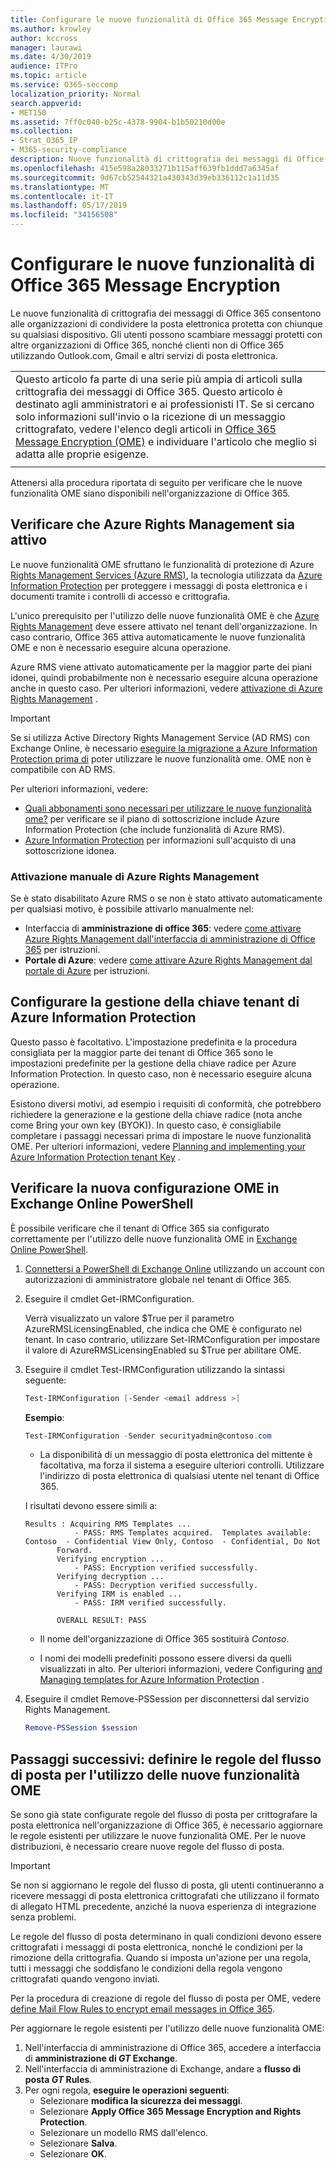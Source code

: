 ```yaml
---
title: Configurare le nuove funzionalità di Office 365 Message Encryption
ms.author: krowley
author: kccross
manager: laurawi
ms.date: 4/30/2019
audience: ITPro
ms.topic: article
ms.service: O365-seccomp
localization_priority: Normal
search.appverid:
- MET150
ms.assetid: 7ff0c040-b25c-4378-9904-b1b50210d00e
ms.collection:
- Strat_O365_IP
- M365-security-compliance
description: Nuove funzionalità di crittografia dei messaggi di Office 365 basate su Azure Information Protection, l'organizzazione può utilizzare le comunicazioni di posta elettronica protette con persone all'interno e all'esterno dell'organizzazione. Le nuove funzionalità OME sono compatibili con altre organizzazioni di Office 365, Outlook.com, Gmail e altri servizi di posta elettronica.
ms.openlocfilehash: 415e598a28033271b115aff639fb1ddd7a6345af
ms.sourcegitcommit: 9d67cb52544321a430343d39eb336112c1a11d35
ms.translationtype: MT
ms.contentlocale: it-IT
ms.lasthandoff: 05/17/2019
ms.locfileid: "34156508"
---
```

# <a name="set-up-new-office-365-message-encryption-capabilities"></a>Configurare le nuove funzionalità di Office 365 Message Encryption

Le nuove funzionalità di crittografia dei messaggi di Office 365 consentono alle organizzazioni di condividere la posta elettronica protetta con chiunque su qualsiasi dispositivo. Gli utenti possono scambiare messaggi protetti con altre organizzazioni di Office 365, nonché clienti non di Office 365 utilizzando Outlook.com, Gmail e altri servizi di posta elettronica.

||
|:-----|
|Questo articolo fa parte di una serie più ampia di articoli sulla crittografia dei messaggi di Office 365. Questo articolo è destinato agli amministratori e ai professionisti IT. Se si cercano solo informazioni sull'invio o la ricezione di un messaggio crittografato, vedere l'elenco degli articoli in [Office 365 Message Encryption (OME)](ome.md) e individuare l'articolo che meglio si adatta alle proprie esigenze. |
||

Attenersi alla procedura riportata di seguito per verificare che le nuove funzionalità OME siano disponibili nell'organizzazione di Office 365.

## <a name="verify-that-azure-rights-management-is-active"></a>Verificare che Azure Rights Management sia attivo

Le nuove funzionalità OME sfruttano le funzionalità di protezione di Azure [Rights Management Services (Azure RMS)](https://docs.microsoft.com/en-us/azure/information-protection/what-is-information-protection), la tecnologia utilizzata da [Azure Information Protection](https://docs.microsoft.com/en-us/azure/information-protection/what-is-azure-rms) per proteggere i messaggi di posta elettronica e i documenti tramite i controlli di accesso e crittografia.

L'unico prerequisito per l'utilizzo delle nuove funzionalità OME è che [Azure Rights Management](https://docs.microsoft.com/en-us/azure/information-protection/what-is-azure-rms) deve essere attivato nel tenant dell'organizzazione. In caso contrario, Office 365 attiva automaticamente le nuove funzionalità OME e non è necessario eseguire alcuna operazione.

Azure RMS viene attivato automaticamente per la maggior parte dei piani idonei, quindi probabilmente non è necessario eseguire alcuna operazione anche in questo caso. Per ulteriori informazioni, vedere [attivazione di Azure Rights Management](https://docs.microsoft.com/en-gb/azure/information-protection/activate-service) .

>[!IMPORTANT]
>Se si utilizza Active Directory Rights Management Service (AD RMS) con Exchange Online, è necessario [eseguire la migrazione a Azure Information Protection prima di](https://docs.microsoft.com/en-us/azure/information-protection/migrate-from-ad-rms-to-azure-rms) poter utilizzare le nuove funzionalità ome. OME non è compatibile con AD RMS.  

Per ulteriori informazioni, vedere:

- [Quali abbonamenti sono necessari per utilizzare le nuove funzionalità ome?](ome-faq.md#what-subscriptions-do-i-need-to-use-the-new-ome-capabilities) per verificare se il piano di sottoscrizione include Azure Information Protection (che include funzionalità di Azure RMS).
- [Azure Information Protection](https://azure.microsoft.com/en-us/services/information-protection/) per informazioni sull'acquisto di una sottoscrizione idonea.  

### <a name="manually-activating-azure-rights-management"></a>Attivazione manuale di Azure Rights Management

Se è stato disabilitato Azure RMS o se non è stato attivato automaticamente per qualsiasi motivo, è possibile attivarlo manualmente nel:

- Interfaccia di **amministrazione di office 365**: vedere [come attivare Azure Rights Management dall'interfaccia di amministrazione di Office 365](https://docs.microsoft.com/en-us/azure/information-protection/activate-office365) per istruzioni.
- **Portale di Azure**: vedere [come attivare Azure Rights Management dal portale di Azure](https://docs.microsoft.com/en-gb/azure/information-protection/activate-azure) per istruzioni.

## <a name="configure-management-of-your-azure-information-protection-tenant-key"></a>Configurare la gestione della chiave tenant di Azure Information Protection

Questo passo è facoltativo. L'impostazione predefinita e la procedura consigliata per la maggior parte dei tenant di Office 365 sono le impostazioni predefinite per la gestione della chiave radice per Azure Information Protection. In questo caso, non è necessario eseguire alcuna operazione.

Esistono diversi motivi, ad esempio i requisiti di conformità, che potrebbero richiedere la generazione e la gestione della chiave radice (nota anche come Bring your own key (BYOK)). In questo caso, è consigliabile completare i passaggi necessari prima di impostare le nuove funzionalità OME. Per ulteriori informazioni, vedere [Planning and implementing your Azure Information Protection tenant Key](https://docs.microsoft.com/information-protection/plan-design/plan-implement-tenant-key) .

## <a name="verify-new-ome-configuration-in-exchange-online-powershell"></a>Verificare la nuova configurazione OME in Exchange Online PowerShell

È possibile verificare che il tenant di Office 365 sia configurato correttamente per l'utilizzo delle nuove funzionalità OME in [Exchange Online PowerShell](https://docs.microsoft.com/en-us/powershell/exchange/exchange-online/exchange-online-powershell?view=exchange-ps).
  
1. [Connettersi a PowerShell di Exchange Online](https://docs.microsoft.com/en-us/powershell/exchange/exchange-online/connect-to-exchange-online-powershell/connect-to-exchange-online-powershell) utilizzando un account con autorizzazioni di amministratore globale nel tenant di Office 365.

2. Eseguire il cmdlet Get-IRMConfiguration.

     Verrà visualizzato un valore $True per il parametro AzureRMSLicensingEnabled, che indica che OME è configurato nel tenant. In caso contrario, utilizzare Set-IRMConfiguration per impostare il valore di AzureRMSLicensingEnabled su $True per abilitare OME.

3. Eseguire il cmdlet Test-IRMConfiguration utilizzando la sintassi seguente:

     ```powershell
     Test-IRMConfiguration [-Sender <email address >]
     ```  

   **Esempio**:

     ```powershell
     Test-IRMConfiguration -Sender securityadmin@contoso.com
     ```

     - La disponibilità di un messaggio di posta elettronica del mittente è facoltativa, ma forza il sistema a eseguire ulteriori controlli. Utilizzare l'indirizzo di posta elettronica di qualsiasi utente nel tenant di Office 365.

     I risultati devono essere simili a:

     ```text
    Results : Acquiring RMS Templates ...
                - PASS: RMS Templates acquired.  Templates available: Contoso  - Confidential View Only, Contoso  - Confidential, Do Not
            Forward.
            Verifying encryption ...
                - PASS: Encryption verified successfully.
            Verifying decryption ...
                - PASS: Decryption verified successfully.
            Verifying IRM is enabled ...
                - PASS: IRM verified successfully.

            OVERALL RESULT: PASS
    ```

   - Il nome dell'organizzazione di Office 365 sostituirà *Contoso*.

   - I nomi dei modelli predefiniti possono essere diversi da quelli visualizzati in alto. Per ulteriori informazioni, vedere Configuring [and Managing templates for Azure Information Protection](https://docs.microsoft.com/en-us/azure/information-protection/configure-policy-templates) .

4. Eseguire il cmdlet Remove-PSSession per disconnettersi dal servizio Rights Management.

     ```powershell
     Remove-PSSession $session
     ```

## <a name="next-steps-define-mail-flow-rules-to-use-new-ome-capabilities"></a>Passaggi successivi: definire le regole del flusso di posta per l'utilizzo delle nuove funzionalità OME

Se sono già state configurate regole del flusso di posta per crittografare la posta elettronica nell'organizzazione di Office 365, è necessario aggiornare le regole esistenti per utilizzare le nuove funzionalità OME. Per le nuove distribuzioni, è necessario creare nuove regole del flusso di posta.

>[!IMPORTANT]
>Se non si aggiornano le regole del flusso di posta, gli utenti continueranno a ricevere messaggi di posta elettronica crittografati che utilizzano il formato di allegato HTML precedente, anziché la nuova esperienza di integrazione senza problemi.

Le regole del flusso di posta determinano in quali condizioni devono essere crittografati i messaggi di posta elettronica, nonché le condizioni per la rimozione della crittografia. Quando si imposta un'azione per una regola, tutti i messaggi che soddisfano le condizioni della regola vengono crittografati quando vengono inviati.
  
Per la procedura di creazione di regole del flusso di posta per OME, vedere [define Mail Flow Rules to encrypt email messages in Office 365](define-mail-flow-rules-to-encrypt-email.md).

Per aggiornare le regole esistenti per l'utilizzo delle nuove funzionalità OME:

1. Nell'interfaccia di amministrazione di Office 365, accedere a interfaccia di **amministrazione di _GT_ Exchange**.
2. Nell'interfaccia di amministrazione di Exchange, andare a **flusso di posta _GT_ Rules**.
3. Per ogni regola, **eseguire le operazioni seguenti**:
    - Selezionare **modifica la sicurezza dei messaggi**.
    - Selezionare **Apply Office 365 Message Encryption and Rights Protection**.
    - Selezionare un modello RMS dall'elenco.
    - Selezionare **Salva**.
    - Selezionare **OK**.
